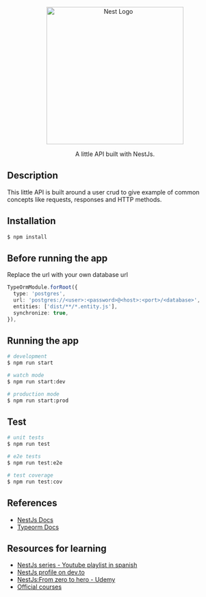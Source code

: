 <p align="center">
  <a href="http://nestjs.com/" target="blank"><img src="https://nestjs.com/img/logo_text.svg" width="320" alt="Nest Logo" /></a>
</p>
 
<p align="center">A little API built with NestJs.</p>

## Description

This little API is built around a user crud to give example of common concepts like requests, responses and HTTP methods.

## Installation

```bash
$ npm install
```

## Before running the app

Replace the url with your own database url

``` ts
TypeOrmModule.forRoot({
  type: 'postgres',
  url: 'postgres://<user>:<password>@<host>:<port>/<database>',
  entities: ['dist/**/*.entity.js'],
  synchronize: true,
}),
```

## Running the app

```bash
# development
$ npm run start

# watch mode
$ npm run start:dev

# production mode
$ npm run start:prod
```

## Test

```bash
# unit tests
$ npm run test

# e2e tests
$ npm run test:e2e

# test coverage
$ npm run test:cov
```

## References
* [NestJs Docs](https://docs.nestjs.com/)
* [Typeorm Docs](https://typeorm.io/)

## Resources for learning
* [NestJs series - Youtube playlist in spanish](https://www.youtube.com/playlist?list=PLzHaXzj_WAyk9NF0OIa1gRYqAntHF0fMF)
* [NestJs profile on dev.to](https://dev.to/nestjs)
* [NestJs:From zero to hero - Udemy](https://www.udemy.com/course/nestjs-zero-to-hero/)
* [Official courses](https://courses.nestjs.com/)

